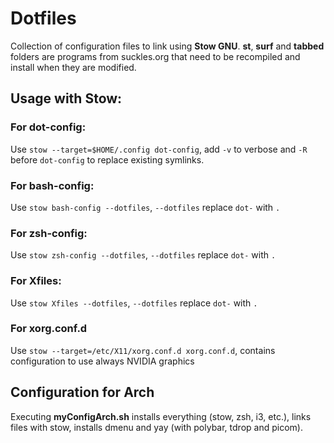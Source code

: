# Dotfiles
Collection of configuration files to link using **Stow GNU**.
**st**, **surf** and **tabbed** folders are programs from suckles.org that need to be recompiled and install when they are modified.
## Usage with Stow:
### For dot-config:
Use `stow --target=$HOME/.config dot-config`, add `-v` to verbose and `-R` before `dot-config` to replace existing symlinks.
### For bash-config:
Use `stow bash-config --dotfiles`, `--dotfiles` replace `dot-` with `.`
### For zsh-config:
Use `stow zsh-config --dotfiles`, `--dotfiles` replace `dot-` with `.`
### For Xfiles:
Use `stow Xfiles --dotfiles`, `--dotfiles` replace `dot-` with `.`
### For xorg.conf.d
Use `stow --target=/etc/X11/xorg.conf.d xorg.conf.d`, contains configuration to use always NVIDIA graphics

## Configuration for Arch
Executing **myConfigArch.sh** installs everything (stow, zsh, i3, etc.), links files with stow, installs dmenu and yay (with polybar, tdrop and picom).
